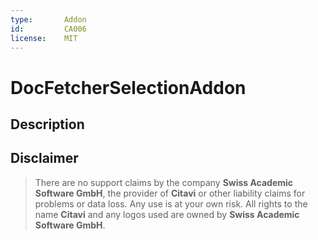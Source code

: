 ```yaml
---
type:       Addon
id:         CA006
license:    MIT
---
```


# DocFetcherSelectionAddon

## Description

## Disclaimer

>There are no support claims by the company **Swiss Academic Software GmbH**, the provider of **Citavi** or other liability claims for problems or data loss. Any use is at your own risk. All rights to the name **Citavi** and any logos used are owned by **Swiss Academic Software GmbH**.
